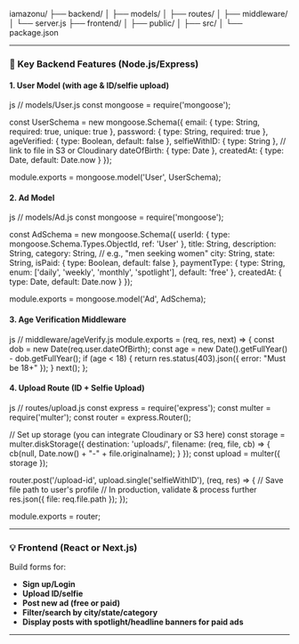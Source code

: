 iamazonu/
├── backend/
│   ├── models/
│   ├── routes/
│   ├── middleware/
│   └── server.js
├── frontend/
│   ├── public/
│   ├── src/
│   └── package.json


---

### 🧩 Key Backend Features (Node.js/Express)

#### 1. **User Model (with age & ID/selfie upload)**

js
// models/User.js
const mongoose = require('mongoose');

const UserSchema = new mongoose.Schema({
  email: { type: String, required: true, unique: true },
  password: { type: String, required: true },
  ageVerified: { type: Boolean, default: false },
  selfieWithID: { type: String }, // link to file in S3 or Cloudinary
  dateOfBirth: { type: Date },
  createdAt: { type: Date, default: Date.now }
});

module.exports = mongoose.model('User', UserSchema);


#### 2. **Ad Model**

js
// models/Ad.js
const mongoose = require('mongoose');

const AdSchema = new mongoose.Schema({
  userId: { type: mongoose.Schema.Types.ObjectId, ref: 'User' },
  title: String,
  description: String,
  category: String, // e.g., "men seeking women"
  city: String,
  state: String,
  isPaid: { type: Boolean, default: false },
  paymentType: { type: String, enum: ['daily', 'weekly', 'monthly', 'spotlight'], default: 'free' },
  createdAt: { type: Date, default: Date.now }
});

module.exports = mongoose.model('Ad', AdSchema);


#### 3. **Age Verification Middleware**

js
// middleware/ageVerify.js
module.exports = (req, res, next) => {
  const dob = new Date(req.user.dateOfBirth);
  const age = new Date().getFullYear() - dob.getFullYear();
  if (age < 18) {
    return res.status(403).json({ error: "Must be 18+" });
  }
  next();
};


#### 4. **Upload Route (ID + Selfie Upload)**

js
// routes/upload.js
const express = require('express');
const multer = require('multer');
const router = express.Router();

// Set up storage (you can integrate Cloudinary or S3 here)
const storage = multer.diskStorage({
  destination: 'uploads/',
  filename: (req, file, cb) => {
    cb(null, Date.now() + "-" + file.originalname);
  }
});
const upload = multer({ storage });

router.post('/upload-id', upload.single('selfieWithID'), (req, res) => {
  // Save file path to user's profile
  // In production, validate & process further
  res.json({ file: req.file.path });
});

module.exports = router;


---

### 💡 Frontend (React or Next.js)

Build forms for:

* **Sign up/Login**
* **Upload ID/selfie**
* **Post new ad (free or paid)**
* **Filter/search by city/state/category**
* **Display posts with spotlight/headline banners for paid ads**

---

